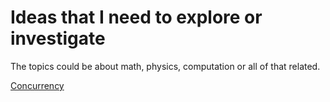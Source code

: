 # Ideas that I need to explore or investigate

The topics could be about math, physics, computation or all of that related.

[Concurrency](ideas/concurrency.md)
